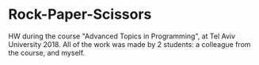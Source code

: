 # Rock-Paper-Scissors
HW during  the course "Advanced Topics in Programming", at Tel Aviv University 2018.
All of the work was made by 2 students: a colleague from the course, and myself.
